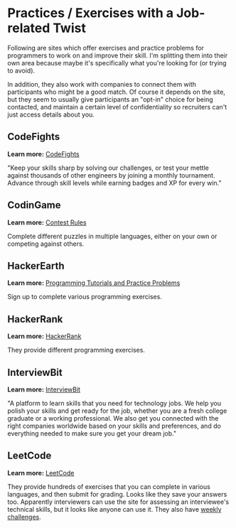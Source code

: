 # Practices / Exercises with a Job-related Twist

Following are sites which offer exercises and practice problems for programmers to work on and improve their skill. I'm splitting them into their own area because maybe it's specifically what you're looking for (or trying to avoid).

In addition, they also work with companies to connect them with participants who might be a good match. Of course it depends on the site, but they seem to usually give participants an "opt-in" choice for being contacted, and maintain a certain level of confidentiality so recruiters can't just access details about you.

## CodeFights

**Learn more:** [CodeFights](https://codefights.com/)

"Keep your skills sharp by solving our challenges, or test your mettle against thousands of other engineers by joining a monthly tournament. Advance through skill levels while earning badges and XP for every win."

## CodinGame

**Learn more:** [Contest Rules](https://www.codingame.com/rules)

Complete different puzzles in multiple languages, either on your own or competing against others.

## HackerEarth

**Learn more:** [Programming Tutorials and Practice Problems](https://www.hackerearth.com/practice/)

Sign up to complete various programming exercises.

## HackerRank

**Learn more:** [HackerRank](https://www.hackerrank.com/aboutus)

They provide different programming exercises.

## InterviewBit

**Learn more:** [InterviewBit](https://www.interviewbit.com/pages/about_us/)

"A platform to learn skills that you need for technology jobs. We help you polish your skills and get ready for the job, whether you are a fresh college graduate or a working professional. We also get you connected with the right companies worldwide based on your skills and preferences, and do everything needed to make sure you get your dream job."

## LeetCode

**Learn more:** [LeetCode](https://leetcode.com/faq/)

They provide hundreds of exercises that you can complete in various languages, and then submit for grading. Looks like they save your answers too. Apparently interviewers can use the site for assessing an interviewee's technical skills, but it looks like anyone can use it. They also have [weekly challenges](https://leetcode.com/contest/).

